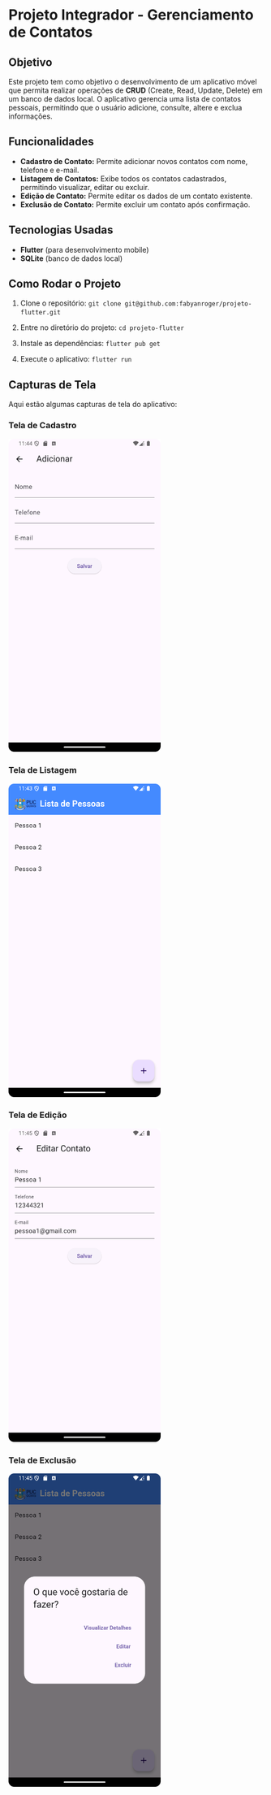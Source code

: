 # Projeto Integrador - Gerenciamento de Contatos

## Objetivo
Este projeto tem como objetivo o desenvolvimento de um aplicativo móvel que permita realizar operações de **CRUD** (Create, Read, Update, Delete) em um banco de dados local. O aplicativo gerencia uma lista de contatos pessoais, permitindo que o usuário adicione, consulte, altere e exclua informações.

## Funcionalidades

- **Cadastro de Contato:** Permite adicionar novos contatos com nome, telefone e e-mail.
- **Listagem de Contatos:** Exibe todos os contatos cadastrados, permitindo visualizar, editar ou excluir.
- **Edição de Contato:** Permite editar os dados de um contato existente.
- **Exclusão de Contato:** Permite excluir um contato após confirmação.

## Tecnologias Usadas

- **Flutter** (para desenvolvimento mobile)
- **SQLite** (banco de dados local)

## Como Rodar o Projeto

1. Clone o repositório:
   `git clone git@github.com:fabyanroger/projeto-flutter.git`

2. Entre no diretório do projeto:
   `cd projeto-flutter`

3. Instale as dependências:
   `flutter pub get`

4. Execute o aplicativo:
   `flutter run`
## Capturas de Tela

Aqui estão algumas capturas de tela do aplicativo:

### Tela de Cadastro
<img src="screenshots/tela_cadastro.png" width="300" />

### Tela de Listagem
<img src="screenshots/tela_listagem.png" width="300" />

### Tela de Edição
<img src="screenshots/tela_edicao.png" width="300" />

### Tela de Exclusão
<img src="screenshots/tela_exclusao.png" width="300" />
